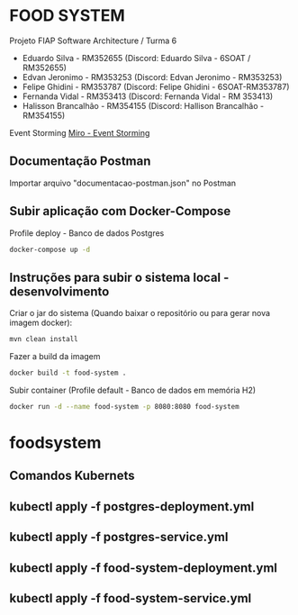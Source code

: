 
# FOOD SYSTEM

Projeto FIAP
Software Architecture / Turma 6

- Eduardo Silva - RM352655 (Discord: Eduardo Silva - 6SOAT / RM352655)
- Edvan Jeronimo - RM353253 (Discord: Edvan Jeronimo - RM353253)
- Felipe Ghidini - RM353787 (Discord: Felipe Ghidini - 6SOAT-RM353787)
- Fernanda Vidal - RM353413 (Discord: Fernanda Vidal - RM 353413)
- Halisson Brancalhão - RM354155 (Discord: Hallison Brancalhão - RM354155)

Event Storming
[Miro - Event Storming](https://miro.com/app/board/uXjVKPwP9b0=/?share_link_id=965497713343)


## Documentação Postman 
Importar arquivo "documentacao-postman.json" no Postman


## Subir aplicação com Docker-Compose
Profile deploy - Banco de dados Postgres
```sh
docker-compose up -d
```


## Instruções para subir o sistema local - desenvolvimento
Criar o jar do sistema (Quando baixar o repositório ou para gerar nova imagem docker):
```sh
mvn clean install  
```
Fazer a build da imagem
```sh
docker build -t food-system .
```
Subir container (Profile default - Banco de dados em memória H2)
```sh
docker run -d --name food-system -p 8080:8080 food-system
```

# foodsystem

## Comandos Kubernets

## kubectl apply -f postgres-deployment.yml

## kubectl apply -f postgres-service.yml

## kubectl apply -f food-system-deployment.yml

## kubectl apply -f food-system-service.yml


